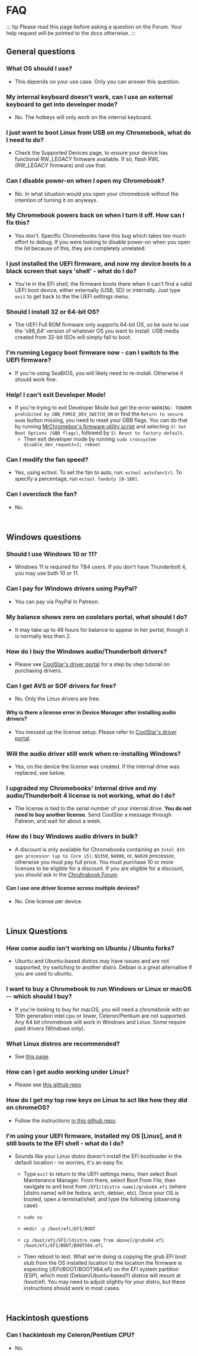 # FAQ

::: tip
Please read this page before asking a question on the Forum. Your help request will be pointed to the docs otherwise.
:::

## General questions

### What OS should I use?
* This depends on your use case. Only you can answer this question. <!-- Not ubuntu plz -->

### My internal keyboard doesn't work, can I use an external keyboard to get into developer mode?
* No. The hotkeys will only work on the internal keyboard.

### I just want to boot Linux from USB on my Chromebook, what do I need to do?
* Check the Supported Devices page, to ensure your device has functional RW_LEGACY firmware available. If so, flash RWL (RW_LEGACY firmware) and use that.

### Can I disable power-on when I open my Chromebook?
* No. In what situation would you open your chromebook without the intention of turning it on anyways.

### My Chromebook powers back on when I turn it off. How can I fix this?
* You don't. Specific Chromebooks have this bug which takes too much effort to debug. If you were looking to disable power-on when you open the lid because of this, they are completely unrelated.

### I just installed the UEFI firmware, and now my device boots to a black screen that says 'shell' - what do I do?
* You're in the EFI shell; the firmware boots there when it can't find a valid UEFI boot device, either externally (USB, SD) or internally. Just type `exit` to get back to the the UEFI settings menu.

### Should I install 32 or 64-bit OS?
* The UEFI Full ROM firmware only supports 64-bit OS, so be sure to use the 'x86_64' version of whatever OS you want to install. USB media created from 32-bit ISOs will simply fail to boot.

### I'm running Legacy boot firmware now - can I switch to the UEFI firmware?
* If you're using SeaBIOS, you will likely need to re-install. Otherwise it should work fine.

### Help! I can't exit Developer Mode!
* If you're trying to exit Developer Mode but get the error `WARNING: TONORM prohibited by GBB_FORCE_DEV_SWITCH_ON` or find the `Return to secure mode` button missing, you need to reset your GBB flags. You can do that by running [MrChromebox's firmware utility script](https://mrchromebox.tech/#fwscript) and selecting `3) Set Boot Options (GBB flags)`, followed by `5) Reset to factory default`. 
  * Then exit developer mode by running `sudo crossystem disable_dev_request=1; reboot`

### Can I modify the fan speed?
* Yes, using ectool. To set the fan to auto, run: `ectool autofanctrl`. To specify a percentage, run `ectool fanduty [0-100]`.

### Can I overclock the fan?
* No.

<br>

## Windows questions

### Should I use Windows 10 or 11?
* Windows 11 is required for TB4 users. If you don't have Thunderbolt 4, you may use both 10 or 11.

### Can I pay for Windows drivers using PayPal?
* You can pay via PayPal in Patreon.

### My balance shows zero on coolstars portal, what should I do?
* It may take up to 48 hours for balance to appear in her portal, though it is normally less then 2.

### How do I buy the Windows audio/Thunderbolt drivers?
* Please see [CoolStar's driver portal](https://coolstar.org/chromebook/driverlicense/login.html) for a step by step tutorial on purchasing drivers.

### Can I get AVS or SOF drivers for free?
* No. Only the Linux drivers are free.

#### Why is there a license error in Device Manager after installing audio drivers?
* You messed up the license setup. Please refer to [CoolStar's driver portal](https://coolstar.org/chromebook/driverlicense/login.html).

### Will the audio driver still work when re-installing Windows?
* Yes, on the device the license was created. If the internal drive was replaced, see below.

### I upgraded my Chromebooks' internal drive and my audio/Thunderbolt 4 license is not working, what do I do?
* The license is tied to the serial number of your internal drive. **You do not need to buy another license**. Send CoolStar a message through Patreon, and wait for about a week.

### How do I buy Windows audio drivers in bulk?
* A discount is only available for Chromebooks containing an `Intel 6th gen processor (up to Core i5)`, `N3350`, `N4000`, or, `N4020` processor, otherwise you must pay full price. You must purchase 10 or more licenses to be eligible for a discount. If you are eligible for a discount, you should ask in the [Chrultrabook Forum](https://forum.chrultrabook.com).

#### Can I use one driver license across multiple devices?
* No. One license per device.

<br>

## Linux Questions

### How come audio isn't working on Ubuntu / Ubuntu forks?
* Ubuntu and Ubuntu-based distros may have issues and are not supported, try switching to another distro. Debian is a great alternative if you are used to ubuntu.

### I want to buy a Chromebook to run Windows or Linux or macOS -- which should I buy?
* If you're looking to buy for macOS, you will need a chromebook with an 10th generation intel cpu or lower, Celeron/Pentium are not supported. Any 64 bit chromebook will work in Windows and Linux. Some require paid drivers (Windows only).

### What Linux distros are recommended?
* See [this page](installing/installing-linux.md).

### How can I get audio working under Linux?
* Please see [this github repo](https://github.com/WeirdTreeThing/chromebook-linux-audio)

### How do I get my top row keys on Linux to act like how they did on chromeOS?
* Follow the instructions [in this github repo](https://github.com/WeirdTreeThing/cros-keyboard-map).

### I'm using your UEFI firmware, installed my OS [Linux], and it still boots to the EFI shell - what do I do?
* Sounds like your Linux distro doesn't install the EFI bootloader in the default location - no worries, it's an easy fix:
  * Type `exit` to return to the UEFI settings menu, then select Boot Maintenance Manager. From there, select Boot From File, then navigate to and boot from `/EFI/[distro name]/grubx64.efi` (where [distro name] will be fedora, arch, debian, etc). Once your OS is booted, open a terminal/shell, and type the following (observing case):

   * `sudo su`
   * `mkdir -p /boot/efi/EFI/BOOT`
   * `cp /boot/efi/EFI/[distro name from above]/grubx64.efi /boot/efi/EFI/BOOT/BOOTX64.efi`

   * Then reboot to test. What we're doing is copying the grub EFI boot stub from the OS installed location to the location the firmware is expecting (/EFI/BOOT/BOOTX64.efi) on the EFI system partition (ESP), which most (Debian/Ubuntu-based?) distros will mount at /boot/efi. You may need to adjust slightly for your distro, but these instructions should work in most cases.

<br>

## Hackintosh questions

### Can I hackintosh my Celeron/Pentium CPU?
* No.
